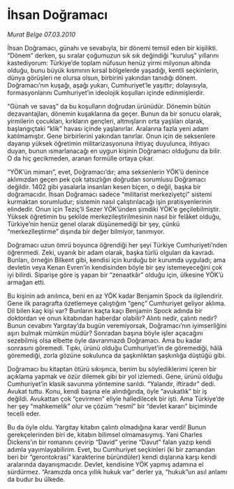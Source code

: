 # İhsan Doğramacı

*Murat Belge 07.03.2010*

<div class="yazi"><p>İhsan Doğramacı, günahı ve sevabıyla, bir dönemi temsil eden bir kişilikti. “Dönem” derken, şu sıralar çoğumuzun sık sık değindiği “kuruluş” yıllarını kastediyorum: Türkiye’de toplam nüfusun henüz yirmi milyonun altında olduğu, bunu büyük kısmının kırsal bölgelerde yaşadığı, kentli seçkinlerin, dünya görüşleri ne olursa olsun, birbirini yakından tanıdığı dönem. Doğramacı’nın kuşağı, aşağı yukarı, Cumhuriyet’le yaşıttır; dolayısıyla, formasyonlarını Cumhuriyet’in ideolojik koşulları içinde edinmişlerdir.</p>
<p>“Günah ve savaş” da bu koşulların doğrudan ürünüdür. Dönemin bütün dezavantajları, dönemin kuşaklarına da geçer. Bunun da bir sonucu olarak, yirmilerin çocukları, kırkların gençleri, altmışların orta yaşlıları olarak, başlangıçtaki “klik” havası içinde yaşlanırlar. Aralarına fazla yeni adam katılmamıştır. Gene birbirlerini yakından tanırlar. Onun için de seksenlere dayanıp yüksek öğretimin militarizasyonuna ihtiyaç duyulunca, ihtiyacı duyan, bunun ısmarlanacağı en uygun kişinin Doğramacı olduğunu da bilir. O da hiç gecikmeden, aranan formülle ortaya çıkar.</p>
<p>“YÖK’ün mimarı”, evet, Doğramacı’dır; ama seksenlerin YÖK’ü denince aklımızdan geçen pek çok tatsızlığın doğrudan sorumlusu Doğramacı değildir. 1402 gibi yasalarla insanları kesen biçen, o değil, başka bir doğramacıdır. İhsan Doğramacı sadece “militarist merkeziyetçi” sistemi kurmaktan sorumludur; sistemin nasıl çalıştırılacağı işin pratisyenlerinin elindedir. Onun için Teziç’li Sezer YÖK’ünden şimdiki YÖK’e geçilebilmiştir. Yüksek öğretimin bu şekilde merkezileştirilmesinin nasıl bir felâket olduğu, Türkiye’nin henüz genel olarak düşünemediği bir şey, çünkü “merkezîleştirme” dışında bir değer bilmiyor, tanımıyor.</p>
<p>Doğramacı uzun ömrü boyunca öğrendiği her şeyi Türkiye Cumhuriyeti’nden öğrenmedi. Zeki, uyanık bir adam olarak, başka türlü olguları da kavradı. Bunları, örneğin Bilkent gibi, kendisi için kurduğu bir kurumda uyguladı; ama devletin veya Kenan Evren’in kendisinden böyle bir şey istemeyeceğini çok iyi bilirdi. Siparişe göre iş yapan bir “zenaatkâr” olduğu için, ülkesine YÖK’ü armağan etti.</p>
<p>Bu kişinin adı anılınca, beni en az YÖK kadar Benjamin Spock da ilgilendirir. Gene ilk paragrafta özetlemeye çalıştığım “genç” Cumhuriyet geliyor aklıma. Dil bilen kaç kişi var? Bunların kaçta kaçı Benjamin Spock adında bir doktordan ve onun kitabından haberdar olabilir? Alıntı nedir, çalıntı nedir? Bunun cevabını Yargıtay’da bugün veremiyorsak, Doğramacı’nın iyimserliğini aşırı bulmak mümkün müdür? Sonradan başına böyle işler açacağını sezebilmiş olsa elbette öyle davranmazdı Doğramacı. Ama bu kadar sonrasını göremedi. Tıpkı, ürünü olduğu Cumhuriyet’in de göremediği, hâlâ göremediği, zorla gözüne sokulunca da şaşkınlıktan şaşkınlığa düştüğü gibi.</p>
<p>Doğramacı bu kitaptan ötürü sıkışınca, benim bu söylediklerimi içeren bir açıklama yapmak ve özür dilemek gibi bir yol izlemedi. Gene, ürünü olduğu Cumhuriyet’in klasik savunma yöntemine sarıldı. “Yalandır, iftiradır” dedi. Avukat tuttu. Konu, kendi başına ele alındığında, öyle “avukatlık” bir iş değildi. Avukattan çok “çevirmen” eliyle halledilecek bir işti. Ama Türkiye’de her şey “mahkemelik” olur ve çözüm “resmî” bir “devlet kararı” biçiminde tecelli eder.</p>
<p>Bu da öyle oldu. Yargıtay kitabın çalıntı olmadığına karar verdi! Bunun gerekçelerinden biri de, kitabın bilimsel olmamasıymış. Yani Charles Dickens’ın bir romanını çevirip “David” yerine “Davut” falan yazıp kendi adımla yayımlayabilirim. Evet, bu Cumhuriyet seçkinleri (ki bir zamandan beri bir “gerontokrasi” karakterine büründüler) kendi dışlarına karşı kendi aralarında dayanışmacıdır. Devlet, kendisine YÖK yapmış adamına el sürdürmez. “Aramızda onca yıllık hukuk var” derler ya, “hukuk”un asıl anlamı da budur bu ülkede.</p>
</div>
